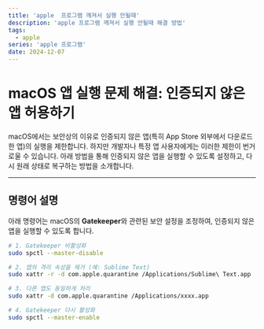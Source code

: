```yaml
---
title: 'apple  프로그램 깨져서 실행 안될때'
description: 'apple 프로그램 깨져서 실행 안될때 해결 방법'
tags:
  - apple
series: 'apple 프로그램'
date: 2024-12-07
---
```


# macOS 앱 실행 문제 해결: 인증되지 않은 앱 허용하기

macOS에서는 보안상의 이유로 인증되지 않은 앱(특히 App Store 외부에서 다운로드한 앱)의 실행을 제한합니다. 하지만 개발자나 특정 앱 사용자에게는 이러한 제한이 번거로울 수 있습니다. 아래 방법을 통해 인증되지 않은 앱을 실행할 수 있도록 설정하고, 다시 원래 상태로 복구하는 방법을 소개합니다.

---

## **명령어 설명**

아래 명령어는 macOS의 **Gatekeeper**와 관련된 보안 설정을 조정하여, 인증되지 않은 앱을 실행할 수 있도록 합니다.

```bash
# 1. Gatekeeper 비활성화
sudo spctl --master-disable

# 2. 앱의 격리 속성을 제거 (예: Sublime Text)
sudo xattr -r -d com.apple.quarantine /Applications/Sublime\ Text.app

# 3. 다른 앱도 동일하게 처리
sudo xattr -d com.apple.quarantine /Applications/xxxx.app

# 4. Gatekeeper 다시 활성화
sudo spctl --master-enable

```
